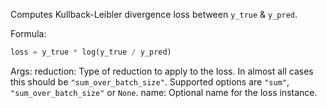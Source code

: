 Computes Kullback-Leibler divergence loss between `y_true` & `y_pred`.

Formula:

```python
loss = y_true * log(y_true / y_pred)
```

Args:
    reduction: Type of reduction to apply to the loss. In almost all cases
        this should be `"sum_over_batch_size"`.
        Supported options are `"sum"`, `"sum_over_batch_size"` or `None`.
    name: Optional name for the loss instance.
